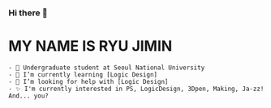 ### Hi there 👋
# MY NAME IS RYU JIMIN

```
- 🔭 Undergraduate student at Seoul National University
- 🌱 I’m currently learning [Logic Design]
- 🤔 I’m looking for help with [Logic Design]
- ✨ I'm currently interested in PS, LogicDesign, 3Dpen, Making, Ja-zz! And... you?
```

<!--
**nick11967/nick11967** is a ✨ _special_ ✨ repository because its `README.md` (this file) appears on your GitHub profile.

Here are some ideas to get you started:

- 🔭 I’m currently working on ...
- 🌱 I’m currently learning ...
- 👯 I’m looking to collaborate on ...
- 🤔 I’m looking for help with ...
- 💬 Ask me about ...
- 📫 How to reach me: ...
- 😄 Pronouns: ...
- ⚡ Fun fact: ...


[<img align="left" alt="Instagram" width="22px" src="https://cdn.jsdelivr.net/npm/simple-icons@v3/icons/instagram.svg" />][instagram2]
[instargram2]: https://www.instagram.com/dgw_with.3dpen/?hl=ko
-->
